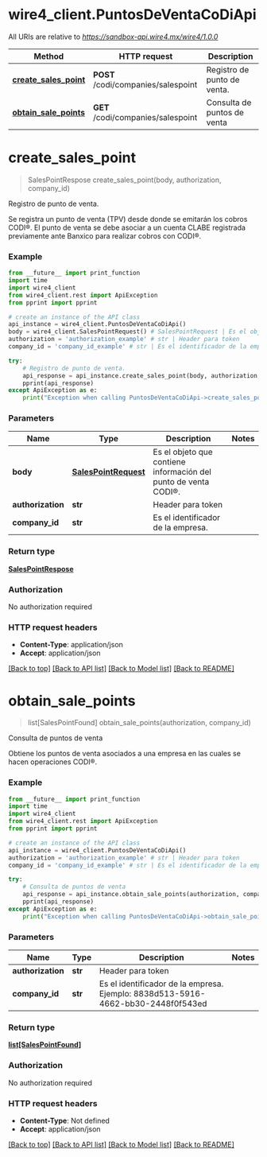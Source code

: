 # wire4_client.PuntosDeVentaCoDiApi

All URIs are relative to *https://sandbox-api.wire4.mx/wire4/1.0.0*

Method | HTTP request | Description
------------- | ------------- | -------------
[**create_sales_point**](PuntosDeVentaCoDiApi.md#create_sales_point) | **POST** /codi/companies/salespoint | Registro de punto de venta.
[**obtain_sale_points**](PuntosDeVentaCoDiApi.md#obtain_sale_points) | **GET** /codi/companies/salespoint | Consulta de puntos de venta

# **create_sales_point**
> SalesPointRespose create_sales_point(body, authorization, company_id)

Registro de punto de venta.

Se registra un punto de venta (TPV) desde donde se emitarán los cobros CODI®. El punto de venta se debe asociar a un cuenta CLABE registrada previamente ante Banxico para realizar cobros con CODI®.

### Example
```python
from __future__ import print_function
import time
import wire4_client
from wire4_client.rest import ApiException
from pprint import pprint

# create an instance of the API class
api_instance = wire4_client.PuntosDeVentaCoDiApi()
body = wire4_client.SalesPointRequest() # SalesPointRequest | Es el objeto que contiene información del punto de venta CODI®.
authorization = 'authorization_example' # str | Header para token
company_id = 'company_id_example' # str | Es el identificador de la empresa.

try:
    # Registro de punto de venta.
    api_response = api_instance.create_sales_point(body, authorization, company_id)
    pprint(api_response)
except ApiException as e:
    print("Exception when calling PuntosDeVentaCoDiApi->create_sales_point: %s\n" % e)
```

### Parameters

Name | Type | Description  | Notes
------------- | ------------- | ------------- | -------------
 **body** | [**SalesPointRequest**](SalesPointRequest.md)| Es el objeto que contiene información del punto de venta CODI®. | 
 **authorization** | **str**| Header para token | 
 **company_id** | **str**| Es el identificador de la empresa. | 

### Return type

[**SalesPointRespose**](SalesPointRespose.md)

### Authorization

No authorization required

### HTTP request headers

 - **Content-Type**: application/json
 - **Accept**: application/json

[[Back to top]](#) [[Back to API list]](../README.md#documentation-for-api-endpoints) [[Back to Model list]](../README.md#documentation-for-models) [[Back to README]](../README.md)

# **obtain_sale_points**
> list[SalesPointFound] obtain_sale_points(authorization, company_id)

Consulta de puntos de venta

Obtiene los puntos de venta asociados a una empresa en las cuales se hacen operaciones CODI®.

### Example
```python
from __future__ import print_function
import time
import wire4_client
from wire4_client.rest import ApiException
from pprint import pprint

# create an instance of the API class
api_instance = wire4_client.PuntosDeVentaCoDiApi()
authorization = 'authorization_example' # str | Header para token
company_id = 'company_id_example' # str | Es el identificador de la empresa. Ejemplo: 8838d513-5916-4662-bb30-2448f0f543ed

try:
    # Consulta de puntos de venta
    api_response = api_instance.obtain_sale_points(authorization, company_id)
    pprint(api_response)
except ApiException as e:
    print("Exception when calling PuntosDeVentaCoDiApi->obtain_sale_points: %s\n" % e)
```

### Parameters

Name | Type | Description  | Notes
------------- | ------------- | ------------- | -------------
 **authorization** | **str**| Header para token | 
 **company_id** | **str**| Es el identificador de la empresa. Ejemplo: 8838d513-5916-4662-bb30-2448f0f543ed | 

### Return type

[**list[SalesPointFound]**](SalesPointFound.md)

### Authorization

No authorization required

### HTTP request headers

 - **Content-Type**: Not defined
 - **Accept**: application/json

[[Back to top]](#) [[Back to API list]](../README.md#documentation-for-api-endpoints) [[Back to Model list]](../README.md#documentation-for-models) [[Back to README]](../README.md)

